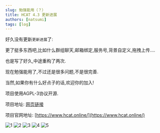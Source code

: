 ```yaml
---
slug: 勉强能用（？）
title: HCAT 4.3 更新进展
authors: [natsumi]
tags: [log]
---
```


好久没有更新`更新进展`了:

更了挺多东西吧,比如什么群组聊天,邮箱绑定,服务号,背景自定义,拖拽上传....

也是写了好久,中途重构了两次.

现在勉强能用了,不过还是很多问题,不是很完善.

当然,如果你有什么好点子的话,欢迎你的加入!

项目使用AGPL-3协议开源.

项目地址: [网页链接](https://github.com/HCAT-Project)

项目官网地址: [https://www.hcat.online/](https://www.hcat.online/)

![1](https://user-images.githubusercontent.com/63963655/233837881-a604b1b8-766e-43d2-aa59-9af9554bc78b.png)
![2](https://user-images.githubusercontent.com/63963655/233837884-1b598bd3-3576-442b-a723-74e921a0187a.png)
![3](https://user-images.githubusercontent.com/63963655/233837886-60e31596-7bcb-484b-b1f6-1b12196d5e67.jpg)
![4](https://user-images.githubusercontent.com/63963655/233837889-22866958-25a3-47b8-ba7a-157bb1b85524.jpg)
![5](https://user-images.githubusercontent.com/63963655/233837891-d55f0b9e-3aa1-40a2-b614-64c784e4ed1d.jpg)
